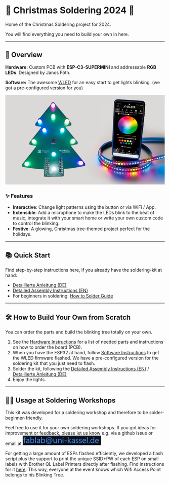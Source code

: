 # 🎄 Christmas Soldering 2024 🎄

Home of the Christmas Soldering project for 2024.

You will find everything you need to build your own in here.

---

## 👀 Overview

**Hardware:** Custom PCB with **ESP-C3-SUPERMINI** and addressable **RGB LEDs**.
Designed by Janos Föth.

**Software:** The awesome [WLED](https://github.com/Aircoookie/WLED) for an easy start to get lights blinking. (we got a pre-configured version for you)

![PCB Front Side](/documentation/images/Overview.png)

### ✨ Features

- **Interactive**: Change light patterns using the button or via WiFi / App.
- **Extensible**: Add a microphone to make the LEDs blink to the beat of music, integrate it with your smart home or write your own custom code to control the blinking.
- **Festive**: A glowing, Christmas tree-themed project perfect for the holidays.

---

## 📚 Quick Start

Find step-by-step instructions here, if you already have the soldering-kit at hand:

- [Detaillierte Anleitung (DE)](/documentation/Build%20Instructions%20DE.md)
- [Detailed Assembly Instructions (EN)](/documentation/Build%20Instructions%20EN.md)
- For beginners in soldering: [How to Solder Guide](/documentation/How%20to%20Solder.md)


---

## 🛠 How to Build Your Own from Scratch

You can order the parts and build the blinking tree totally on your own.

1. See the [Hardware Instructions](/pcb_christmas_soldering_kit/Hardware_Instructions.md) for a list of needed parts and instructions on how to order the board (PCB).
2. When you have the ESP32 at hand, follow [Software Instructions](/WLED_Firmware/Readme.md) to get the WLED firmware flashed. We have a pre-configured version for the soldering kit that you just need to flash.
3. Solder the kit, following the [Detailed Assembly Instructions (EN)](/documentation/Build%20Instructions%20EN.md) / [Detaillierte Anleitung (DE)](/documentation/Build%20Instructions%20DE.md)
4. Enjoy the lights.

---

## 👩‍🏭 Usage at Soldering Workshops

This kit was developed for a soldering workshop and therefore to be solder-beginner-friendly.

Feel free to use it for your own soldering workshops. If you got ideas for improvement or feedback, please let us know e.g. via a github issue or email at ![email address image](/documentation/images/email.png)

For getting a large amount of ESPs flashed efficiently, we developed a flash script plus the support to print the unique SSID+PW of each ESP on small labels with Brother QL Label Printers directly after flashing. Find instructions for it [here](/WLED_Firmware/Readme.md). This way, everyone at the event knows which Wifi Access Point belongs to his Blinking Tree.

